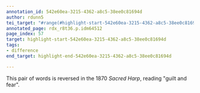 ```yaml
---
annotation_id: 542e60ea-3215-4362-a8c5-38ee0c81694d
author: rdunn5
tei_target: "#range(#highlight-start-542e60ea-3215-4362-a8c5-38ee0c81694d, #highlight-end-542e60ea-3215-4362-a8c5-38ee0c81694d)"
annotated_page: rdx_r8t36.p.idm64512
page_index: 57
target: highlight-start-542e60ea-3215-4362-a8c5-38ee0c81694d
tags:
- difference
end_target: highlight-end-542e60ea-3215-4362-a8c5-38ee0c81694d

---
```

This pair of words is reversed in the 1870 *Sacred Harp*, reading "guilt and fear".